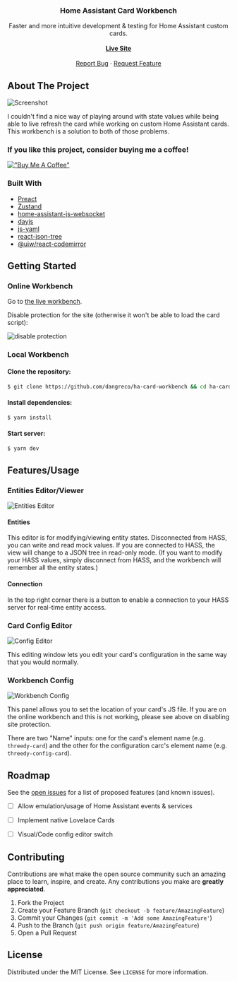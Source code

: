 <h3 align="center">Home Assistant Card Workbench</h3>

  <p align="center">
    Faster and more intuitive development & testing for Home Assistant custom cards.
    <br />
    <br />
    <a href="https://workbench.dangre.co"><strong><u>Live Site</u></strong></a>
    <br/>
    <br/>
    <a href="https://github.com/dangreco/ha-card-workbench/issues">Report Bug</a>
    ·
    <a href="https://github.com/dangreco/ha-card-workbench/issues">Request Feature</a>
  </p>
</p>




<!-- ABOUT THE PROJECT -->
## About The Project

![Screenshot](https://raw.githubusercontent.com/dangreco/ha-card-workbench/master/screenshots/workbench.png)

I couldn't find a nice way of playing around with state values while being able to live refresh the card
while working on custom Home Assistant cards. This workbench is a solution to both of those problems.

### If you like this project, consider buying me a coffee!
[!["Buy Me A Coffee"](https://www.buymeacoffee.com/assets/img/custom_images/orange_img.png)](https://www.buymeacoffee.com/dangreco)
### Built With

* [Preact](https://preactjs.com/)
* [Zustand](https://preactjs.com/)
* [home-assistant-js-websocket](https://github.com/home-assistant/home-assistant-js-websocket)
* [dayjs](https://day.js.org/)
* [js-yaml](https://github.com/nodeca/js-yaml)
* [react-json-tree](https://www.npmjs.com/package/react-json-tree)
* [@uiw/react-codemirror](https://uiwjs.github.io/react-codemirror/)


<!-- GETTING STARTED -->
## Getting Started

### Online Workbench

Go to [the live workbench](https://workbench.dangre.co).

Disable protection for the site (otherwise it won't be able 
to load the card script):

![disable protection](https://raw.githubusercontent.com/dangreco/ha-card-workbench/master/screenshots/fixblock.png)


### Local Workbench

#### Clone the repository:

```zsh
$ git clone https://github.com/dangreco/ha-card-workbench && cd ha-card-workbench
```

#### Install dependencies:
```zsh
$ yarn install
```

#### Start server:
```zsh
$ yarn dev
```


## Features/Usage

### Entities Editor/Viewer
![Entities Editor](https://raw.githubusercontent.com/dangreco/ha-card-workbench/master/screenshots/entitiesEditor.png)

#### Entities
This editor is for modifying/viewing entity states. Disconnected from HASS, you can write and read mock values.
If you are connected to HASS, the view will change to a JSON tree in read-only mode. (If you want to modify your HASS values, simply disconnect from HASS, and the workbench will remember all the entity states.)

#### Connection
In the top right corner there is a button to enable a connection to your HASS server for real-time entity access.

### Card Config Editor
![Config Editor](https://raw.githubusercontent.com/dangreco/ha-card-workbench/master/screenshots/configEditor.png)

This editing window lets you edit your card's configuration in the same way that you would normally.


### Workbench Config
![Workbench Config](https://raw.githubusercontent.com/dangreco/ha-card-workbench/master/screenshots/workbenchConfig.png)

This panel allows you to set the location of your card's JS file. If you are on the online workbench and this is not working,
please see above on disabling site protection.

There are two "Name" inputs: one for the card's element name (e.g. `threedy-card`) and the other for the configuration
carc's element name (e.g. `threedy-config-card`). 



<!-- ROADMAP -->
## Roadmap

See the [open issues](https://github.com/dangreco/ha-card-workbench/issues) for a list of proposed features (and known issues).


- [ ] Allow emulation/usage of Home Assistant events & services
- [ ] Implement native Lovelace Cards
- [ ] Visual/Code config editor switch


<!-- CONTRIBUTING -->
## Contributing

Contributions are what make the open source community such an amazing place to learn, inspire, and create. Any contributions you make are **greatly appreciated**.

1. Fork the Project
2. Create your Feature Branch (`git checkout -b feature/AmazingFeature`)
3. Commit your Changes (`git commit -m 'Add some AmazingFeature'`)
4. Push to the Branch (`git push origin feature/AmazingFeature`)
5. Open a Pull Request



<!-- LICENSE -->
## License

Distributed under the MIT License. See `LICENSE` for more information.


